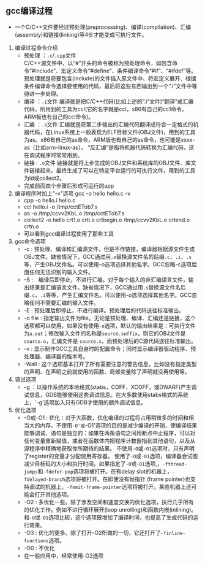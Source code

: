 ## gcc编译过程
- 一个C/C++文件要经过预处理(preprocessing)、编译(compilation)、汇编(assembly)和链接(linking)等4步才能变成可执行文件。
1. 编译过程命令介绍
    - 预处理 ：`.c`/`.cpp`文件   
    C/C++源文件中，以“#”开头的命令被称为预处理命令，如包含命令“#include”、宏定义命令“#define”、条件编译命令“#if”、“#ifdef”等。预处理就是将要包含(include)的文件插入原文件中、将宏定义展开、根据条件编译命令选择要使用的代码，最后将这些东西输出到一个“.i”文件中等待进一步处理。
    - 编译 ：`.i`文件 
    编译就是把C/C++代码(比如上述的“.i”文件)“翻译”成汇编代码，所用到的工具为ccl(它的名字就是ccl，x86有自己的cc1命令，ARM板也有自己的ccl命令)。
    - 汇编 ：`.s`文件 
    汇编就是将第二步输出的汇编代码翻译成符合一定格式的机器代码，在Linux系统上一般表现为ELF目标文件(OBJ文件)，用到的工具为as。x86有自己的as命令，ARM版也有自己的as命令，也可能是xxxx-as（比如arm-linux-as）。
    “反汇编”是指将机器代码转换为汇编代码，这在调试程序时常常用到。
    - 链接 : `.o`文件 
    链接就是将上步生成的OBJ文件和系统库的OBJ文件、库文件链接起来，最终生成了可以在特定平台运行的可执行文件，用到的工具为ld或collect2。
    - 完成前面四个步骤后形成可运行的app
2. 编译程序时加上"-v"选项 gcc -o hello hello.c -v
    - cpp -o hello.i hello.c
    - ccl hello.i -o /tmp/cctETob7.s
    - as -o /tmp/ccvv2KbL.o /tmp/cctETob7.s
    - collect2 -o hello crt1.o crti.o crtbegin.o /tmp/ccvv2KbL.o crtend.o crtn.o
    - 可以看到gcc编译过程使用了那些工具
3. gcc命令选项
    - -c : 预处理、编译和汇编源文件，但是不作链接，编译器根据源文件生成OBJ文件。缺省情况下，GCC通过用`.o`替换源文件名的后缀`.c`，`.i`，`.s`等，产生OBJ文件名。可以使用-o选项选择其他名字。GCC忽略-c选项后面任何无法识别的输入文件。
    - -S :　编译后即停止，不进行汇编。对于每个输入的非汇编语言文件，输出结果是汇编语言文件。缺省情况下，GCC通过用`.s`替换源文件名后缀`.c`，`.i`等等，产生汇编文件名。可以使用-o选项选择其他名字。GCC忽略任何不需要汇编的输入文件。
    - -E : 预处理后即停止，不进行编译。预处理后的代码送往标准输出。
    - -o file : 指定输出文件为file。无论是预处理、编译、汇编还是链接，这个选项都可以使用。如果没有使用`-o`选项，默认的输出结果是：可执行文件为`a.out`；修改输入文件的名称是`source.suffix`，则它的OBJ文件是`source.o`，汇编文件是 `source.s`，而预处理后的C源代码送往标准输出。
    - -v : 显示制作GCC工具自身时的配置命令；同时显示编译器驱动程序、预处理器、编译器的版本号。
    - -Wall : 这个选项基本打开了所有需要注意的警告信息，比如没有指定类型的声明、在声明之前就使用的函数、局部变量除了声明就没再使用等。
4. 调试选项
    - -g ：以操作系统的本地格式(stabs，COFF，XCOFF，或DWARF)产生调试信息，GDB能够使用这些调试信息。在大多数使用stabs格式的系统上，`-g'选项加入只有GDB才使用的额外调试信息。
5. 优化选项
    - -O或-O1 : 优化：对于大函数，优化编译的过程将占用稍微多的时间和相当大的内存。不使用`-O'或`-O1'选项的目的是减少编译的开销，使编译结果能够调试、语句是独立的：如果在两条语句之间用断点中止程序，可以对任何变量重新赋值，或者在函数体内把程序计数器指到其他语句，以及从源程序中精确地获取你所期待的结果。
    不使用`-O`或`-O1`选项时，只有声明了register的变量才分配使用寄存器。
    使用了`-O`或`-O1`选项，编译器会试图减少目标码的大小和执行时间。如果指定了`-O`或`-O1`选项,，`-fthread-jumps`和`-fdefer-pop`选项将被打开。在有delay slot的机器上，`-fdelayed-branch`选项将被打开。在即使没有帧指针 (frame pointer)也支持调试的机器上，`-fomit-frame-pointer`选项将被打开。某些机器上还可能会打开其他选项。
    - -O2 : 多优化一些。除了涉及空间和速度交换的优化选项，执行几乎所有的优化工作。例如不进行循环展开(loop unrolling)和函数内嵌(inlining)。和`-O`或`-O1`选项比较，这个选项既增加了编译时间，也提高了生成代码的运行效果。
    - -O3 : 优化的更多。除了打开-O2所做的一切，它还打开了`-finline-functions`选项。
    - -O0 : 不优化
    - 在一般应用中，经常使用-O2选项
